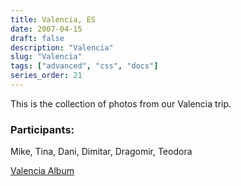 ```yaml
---
title: Valencia, ES
date: 2007-04-15
draft: false
description: "Valencia"
slug: "Valencia"
tags: ["advanced", "css", "docs"]
series_order: 21
---
```


This is the collection of photos from our Valencia trip.

### Participants:
Mike, Tina, Dani, Dimitar, Dragomir, Teodora

[Valencia Album](https://photos.app.goo.gl/DKbkDh5j3DdFqfEBA)
